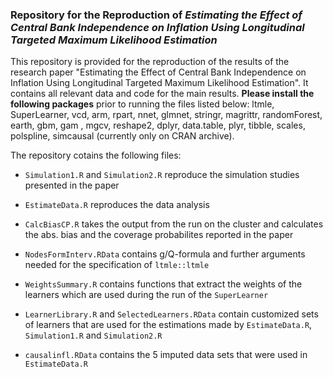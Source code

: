 ### Repository for the Reproduction of *Estimating the Effect of Central Bank Independence on Inflation Using Longitudinal Targeted Maximum Likelihood Estimation*

This repository is provided for the reproduction of the results of the research paper "Estimating the Effect of Central Bank Independence on Inflation Using Longitudinal Targeted Maximum Likelihood Estimation". It contains all relevant data and code for the main results. **Please install the following packages** prior to running the files listed below: ltmle, SuperLearner, vcd, arm, rpart, nnet, glmnet, stringr, magrittr, randomForest, earth, gbm, gam , mgcv, reshape2, dplyr, data.table, plyr, tibble, scales, polspline, simcausal (currently only on CRAN archive). 

The repository cotains the following files:

* `Simulation1.R` and `Simulation2.R` reproduce the simulation studies presented in the paper

* `EstimateData.R` reproduces the data analysis

* `CalcBiasCP.R` takes the output from the run on the cluster and calculates the abs. bias and the coverage probabilites reported in the paper

* `NodesFormInterv.RData` contains g/Q-formula and further arguments needed for the specification of `ltmle::ltmle`

* `WeightsSummary.R` contains functions that extract the weights of the learners which are used during the run of the `SuperLearner`

* `LearnerLibrary.R` and `SelectedLearners.RData` contain customized sets of learners that are used for the estimations made by `EstimateData.R`, `Simulation1.R` and `Simulation2.R`

* `causalinfl.RData` contains the 5 imputed data sets that were used in `EstimateData.R`

